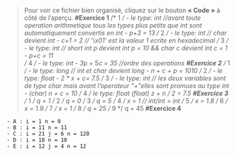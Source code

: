 > Pour voir ce fichier bien organisé, cliquez sur le bouton **« Code »** à côté de l’aperçu.
____________________#Exercice 1____________________
/* 1 */
    - le type: int //avant toute operation arithmetique tous les types plus petits que int sont automatiquement convertis en int
    - p+3 = 13
/* 2 */
    - le type: int // char devient int 
    - c+1 = 2 // '\x01' est la valeur 1 ecrite en hexadecimal 
/* 3 */
    - le type: int // short int p devient int p = 10 && char c devient int c = 1
    - p+c = 11   
/* 4 */
    - le type: int
    - 3*p + 5*c = 35 //ordre des operations
____________________#Exercice 2____________________
/* 1 */
    - le type: long // int et char devient long 
    - n + c + p = 1010
/* 2 */
    - le type: float
    - 2 * x + c= 7.5
/* 3 */
    - le type: int // les deux variables sont de type char mais avant l’operateur "+"elles sont promues au type int
    - (char) n + c = 10
/* 4 */
le type: float
(float) z + n / 2 = 7.5
____________________#Exercice 3____________________
/* 1 */
    q = 1
/* 2 */
    q = 0
/* 3 */
    q = 5
/* 4 */
    x = 1  // int/int = int
/* 5 */
    x = 1.8
/* 6 */
    x = 1.9
/* 7 */
    x = 1
/* 8 */
    q = 25
/* 9 */
    q = 45
____________________#Exercice 4____________________
    
    - A : i = 1 n = 0
    - B : i = 11 n = 11
    - C : i = 21 j = 6 n = 120
    - D : i = 18 n = 18
    - E : i = 12 j = 4 n = 12

